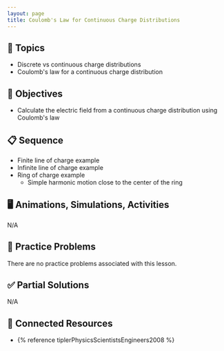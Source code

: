 ```yaml
---
layout: page
title: Coulomb's Law for Continuous Charge Distributions
---
```


## 🔖 Topics

* Discrete vs continuous charge distributions
* Coulomb's law for a continuous charge distribution

## 🎯 Objectives

* Calculate the electric field from a continuous charge distribution using Coulomb's law

## 📋 Sequence

* Finite line of charge example
* Infinite line of charge example
* Ring of charge example
  * Simple harmonic motion close to the center of the ring

## 🖥️ Animations, Simulations, Activities

N/A

## 📝 Practice Problems

There are no practice problems associated with this lesson.

## ✅ Partial Solutions

N/A

## 📘 Connected Resources

* {% reference tiplerPhysicsScientistsEngineers2008 %}
